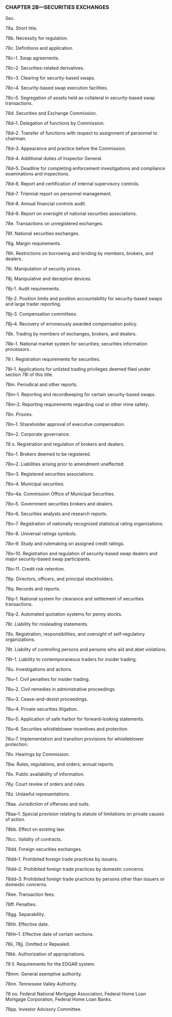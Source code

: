 ### **CHAPTER 2B—SECURITIES EXCHANGES** ###

Sec.

78a. Short title.

78b. Necessity for regulation.

78c. Definitions and application.

78c–1. Swap agreements.

78c–2. Securities-related derivatives.

78c–3. Clearing for security-based swaps.

78c–4. Security-based swap execution facilities.

78c–5. Segregation of assets held as collateral in security-based swap transactions.

78d. Securities and Exchange Commission.

78d–1. Delegation of functions by Commission.

78d–2. Transfer of functions with respect to assignment of personnel to chairman.

78d–3. Appearance and practice before the Commission.

78d–4. Additional duties of Inspector General.

78d–5. Deadline for completing enforcement investigations and compliance examinations and inspections.

78d–6. Report and certification of internal supervisory controls.

78d–7. Triennial report on personnel management.

78d–8. Annual financial controls audit.

78d–9. Report on oversight of national securities associations.

78e. Transactions on unregistered exchanges.

78f. National securities exchanges.

78g. Margin requirements.

78h. Restrictions on borrowing and lending by members, brokers, and dealers.

78i. Manipulation of security prices.

78j. Manipulative and deceptive devices.

78j–1. Audit requirements.

78j–2. Position limits and position accountability for security-based swaps and large trader reporting.

78j–3. Compensation committees.

78j–4. Recovery of erroneously awarded compensation policy.

78k. Trading by members of exchanges, brokers, and dealers.

78k–1. National market system for securities; securities information processors.

78 l. Registration requirements for securities.

78l–1. Applications for unlisted trading privileges deemed filed under section 78l of this title.

78m. Periodical and other reports.

78m–1. Reporting and recordkeeping for certain security-based swaps.

78m–2. Reporting requirements regarding coal or other mine safety.

78n. Proxies.

78n–1. Shareholder approval of executive compensation.

78n–2. Corporate governance.

78 o. Registration and regulation of brokers and dealers.

78o–1. Brokers deemed to be registered.

78o–2. Liabilities arising prior to amendment unaffected.

78o–3. Registered securities associations.

78o–4. Municipal securities.

78o–4a. Commission Office of Municipal Securities.

78o–5. Government securities brokers and dealers.

78o–6. Securities analysts and research reports.

78o–7. Registration of nationally recognized statistical rating organizations.

78o–8. Universal ratings symbols.

78o–9. Study and rulemaking on assigned credit ratings.

78o–10. Registration and regulation of security-based swap dealers and major security-based swap participants.

78o–11. Credit risk retention.

78p. Directors, officers, and principal stockholders.

78q. Records and reports.

78q–1. National system for clearance and settlement of securities transactions.

78q–2. Automated quotation systems for penny stocks.

78r. Liability for misleading statements.

78s. Registration, responsibilities, and oversight of self-regulatory organizations.

78t. Liability of controlling persons and persons who aid and abet violations.

78t–1. Liability to contemporaneous traders for insider trading.

78u. Investigations and actions.

78u–1. Civil penalties for insider trading.

78u–2. Civil remedies in administrative proceedings.

78u–3. Cease-and-desist proceedings.

78u–4. Private securities litigation.

78u–5. Application of safe harbor for forward-looking statements.

78u–6. Securities whistleblower incentives and protection.

78u–7. Implementation and transition provisions for whistleblower protection.

78v. Hearings by Commission.

78w. Rules, regulations, and orders; annual reports.

78x. Public availability of information.

78y. Court review of orders and rules.

78z. Unlawful representations.

78aa. Jurisdiction of offenses and suits.

78aa–1. Special provision relating to statute of limitations on private causes of action.

78bb. Effect on existing law.

78cc. Validity of contracts.

78dd. Foreign securities exchanges.

78dd–1. Prohibited foreign trade practices by issuers.

78dd–2. Prohibited foreign trade practices by domestic concerns.

78dd–3. Prohibited foreign trade practices by persons other than issuers or domestic concerns.

78ee. Transaction fees.

78ff. Penalties.

78gg. Separability.

78hh. Effective date.

78hh–1. Effective date of certain sections.

78ii, 78jj. Omitted or Repealed.

78kk. Authorization of appropriations.

78 ll. Requirements for the EDGAR system.

78mm. General exemptive authority.

78nn. Tennessee Valley Authority.

78 oo. Federal National Mortgage Association, Federal Home Loan Mortgage Corporation, Federal Home Loan Banks.

78pp. Investor Advisory Committee.